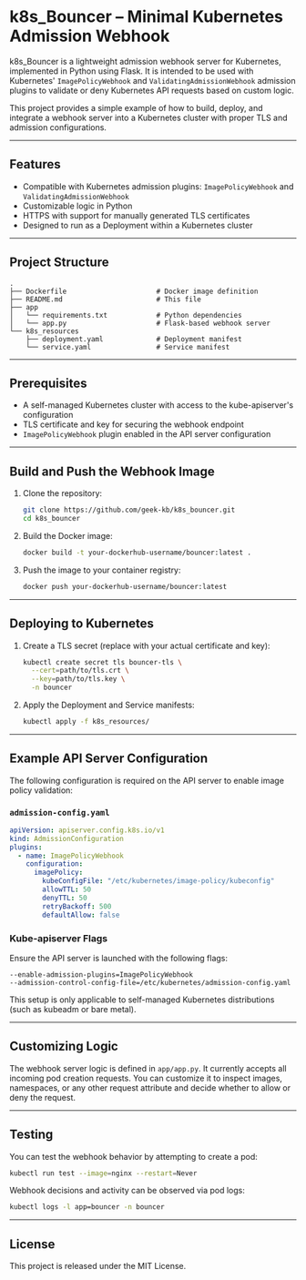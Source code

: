 # k8s_Bouncer – Minimal Kubernetes Admission Webhook

k8s_Bouncer is a lightweight admission webhook server for Kubernetes, implemented in Python using Flask. It is intended to be used with Kubernetes' `ImagePolicyWebhook` and `ValidatingAdmissionWebhook` admission plugins to validate or deny Kubernetes API requests based on custom logic.

This project provides a simple example of how to build, deploy, and integrate a webhook server into a Kubernetes cluster with proper TLS and admission configurations.

---

## Features

- Compatible with Kubernetes admission plugins: `ImagePolicyWebhook` and `ValidatingAdmissionWebhook`
- Customizable logic in Python
- HTTPS with support for manually generated TLS certificates
- Designed to run as a Deployment within a Kubernetes cluster

---

## Project Structure

```
.
├── Dockerfile                      # Docker image definition
├── README.md                       # This file
├── app
│   └── requirements.txt            # Python dependencies
│   └── app.py                      # Flask-based webhook server
└── k8s_resources
    ├── deployment.yaml             # Deployment manifest
    └── service.yaml                # Service manifest
```

---

## Prerequisites

- A self-managed Kubernetes cluster with access to the kube-apiserver's configuration
- TLS certificate and key for securing the webhook endpoint
- `ImagePolicyWebhook` plugin enabled in the API server configuration

---

## Build and Push the Webhook Image

1. Clone the repository:

   ```bash
   git clone https://github.com/geek-kb/k8s_bouncer.git
   cd k8s_bouncer
   ```

2. Build the Docker image:

   ```bash
   docker build -t your-dockerhub-username/bouncer:latest .
   ```

3. Push the image to your container registry:

   ```bash
   docker push your-dockerhub-username/bouncer:latest
   ```

---

## Deploying to Kubernetes

1. Create a TLS secret (replace with your actual certificate and key):

   ```bash
   kubectl create secret tls bouncer-tls \
     --cert=path/to/tls.crt \
     --key=path/to/tls.key \
     -n bouncer
   ```

2. Apply the Deployment and Service manifests:

   ```bash
   kubectl apply -f k8s_resources/
   ```

---

## Example API Server Configuration

The following configuration is required on the API server to enable image policy validation:

### `admission-config.yaml`

```yaml
apiVersion: apiserver.config.k8s.io/v1
kind: AdmissionConfiguration
plugins:
  - name: ImagePolicyWebhook
    configuration:
      imagePolicy:
        kubeConfigFile: "/etc/kubernetes/image-policy/kubeconfig"
        allowTTL: 50
        denyTTL: 50
        retryBackoff: 500
        defaultAllow: false
```

### Kube-apiserver Flags

Ensure the API server is launched with the following flags:

```
--enable-admission-plugins=ImagePolicyWebhook
--admission-control-config-file=/etc/kubernetes/admission-config.yaml
```

This setup is only applicable to self-managed Kubernetes distributions (such as kubeadm or bare metal).

---

## Customizing Logic

The webhook server logic is defined in `app/app.py`. It currently accepts all incoming pod creation requests. You can customize it to inspect images, namespaces, or any other request attribute and decide whether to allow or deny the request.

---

## Testing

You can test the webhook behavior by attempting to create a pod:

```bash
kubectl run test --image=nginx --restart=Never
```

Webhook decisions and activity can be observed via pod logs:

```bash
kubectl logs -l app=bouncer -n bouncer
```

---

## License

This project is released under the MIT License.
